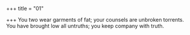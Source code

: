 +++
title = "01"

+++
You two wear garments of fat; your counsels are unbroken torrents. You have brought low all untruths; you keep company with truth.  